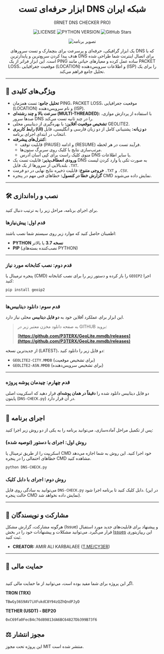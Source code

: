 <div align="center">

# ابزار حرفه‌ای تست DNS شبکه ایران
(IRNET DNS CHECKER PRO)

![LICENSE](https://img.shields.io/badge/license-MIT-blue.svg)
![PYTHON VERSION](https://img.shields.io/badge/python-3.7+-brightgreen.svg)
![GitHub Stars](https://img.shields.io/github/stars/IRNET-DNS-CHECKER-PRO/REPO.svg?style=social)

![تصویر برنامه](https://github.com/user-attachments/assets/22905402-f1e6-4775-9f8b-9d4945cda441)

یک ابزار گرافیکی، حرفه‌ای و پرسرعت برای بنچمارک و تست سرورهای DNS که با هدف پیدا کردن سریع‌ترین و پایدارترین DNS برای اتصال اینترنت شما طراحی شده است. این ابزار فراتر از یک PING ساده عمل کرده و معیارهای حیاتی مانند PACKET LOSS، موقعیت جغرافیایی (LOCATION) و اطلاعات سرویس‌دهنده (ISP) را برای یک تحلیل جامع فراهم می‌کند.

</div>

---

## 🚀 ویژگی‌های کلیدی

* **تحلیل جامع:** تست همزمان PING، PACKET LOSS، موقعیت جغرافیایی (LOCATION) و نام سرویس‌دهنده (ISP).
* **سرعت بالا و چند رشته‌ای (MULTI-THREADED):** با استفاده از پردازش موازی، صدها سرور DNS را در چند ثانیه تست می‌کند.
* **تشخیص موقعیت آفلاین:** با بهره‌گیری از دیتابیس محلی GEOLITE2.
* **رابط کاربری (UI) دو زبانه:** پشتیبانی کامل از دو زبان فارسی و انگلیسی، قابل انتخاب در ابتدای اجرای برنامه.
* **کنترل‌های پیشرفته:**
    * قابلیت توقف (PAUSE) و ادامه (RESUME) فرآیند تست در هر لحظه.
    * مرتب‌سازی نتایج با کلیک روی سربرگ ستون‌ها.
    * منوی کلیک راست برای کپی آسان آدرس DNS یا سایر اطلاعات.
* **ورودی انعطاف‌پذیر:** قابلیت تست یک DNS به صورت تکی یا وارد کردن لیست بلندبالایی از سرورها از یک فایل `.TXT`.
* **خروجی متنوع:** قابلیت ذخیره نتایج نهایی در دو فرمت `.TXT` و `.CSV`.
* **گزارش خطا در کنسول:** خطاهای فنی مهم در پنجره CMD نمایش داده می‌شوند.

---

## 🛠️ نصب و راه‌اندازی

برای اجرای برنامه، مراحل زیر را به ترتیب دنبال کنید.

### **قدم اول: پیش‌نیازها**

اطمینان حاصل کنید که موارد زیر روی سیستم شما نصب باشند:
* **PYTHON نسخه 3.7** یا بالاتر
* **PIP** (نصب‌کننده بسته‌های PYTHON)

---

### **قدم دوم: نصب کتابخانه مورد نیاز**

پنجره ترمینال یا (CMD) را باز کرده و دستور زیر را برای نصب کتابخانه `GEOIP2` اجرا کنید:
```shell
pip install geoip2
```

---

### **قدم سوم: دانلود دیتابیس‌ها**

این ابزار برای عملکرد آفلاین خود به **دو فایل دیتابیس** محلی نیاز دارد.

> به صفحه دانلود مخزن معتبر زیر در GITHUB بروید:
>
> **[https://github.com/P3TERX/GeoLite.mmdb/releases](https://github.com/P3TERX/GeoLite.mmdb/releases)**

از جدیدترین نسخه (LATEST)، دو فایل زیر را دانلود کنید:
* `GEOLITE2-CITY.MMDB` (برای تشخیص موقعیت)
* `GEOLITE2-ASN.MMDB` (برای تشخیص سرویس‌دهنده)

---

### **قدم چهارم: چیدمان پوشه پروژه**

دو فایل دیتابیس دانلود شده را **دقیقاً در همان پوشه‌ای** قرار دهید که اسکریپت اصلی پایتون (`DNS-CHECK.py`) در آن قرار دارد.

---

## 🚀 اجرای برنامه

پس از تکمیل مراحل آماده‌سازی، می‌توانید برنامه را به یکی از دو روش زیر اجرا کنید:

### **روش اول: اجرای با دستور (توصیه شده)**
اسکریپت را از طریق ترمینال یا CMD خود اجرا کنید. این روش به شما اجازه می‌دهد خطاهای احتمالی را در پنجره CMD مشاهده کنید.
```shell
python DNS-CHECK.py
```

### **روش دوم: اجرای با دابل کلیک**
می‌توانید به سادگی روی فایل `DNS-CHECK.py` دابل کلیک کنید تا برنامه اجرا شود. (در این حالت پنجره CMD نمایش داده نخواهد شد).


---

## 🤝 مشارکت و نویسندگان
هرگونه مشارکت، گزارش مشکل (Issue) و پیشنهاد برای قابلیت‌های جدید مورد استقبال قرار می‌گیرد. می‌توانید مشکلات و پیشنهادات خود را در بخش [Issues](https://github.com/cy33r/IR-NET/issues) این ریپازیتوری ثبت کنید.


* **CREATOR:** AMIR ALI KARBALAEE ([T.ME/CY3ER](https://t.me/CY3ER))

---

## 🎁 حمایت مالی
<br>
اگر این پروژه برای شما مفید بوده است، می‌توانید از ما حمایت مالی کنید.

**TRON (TRX)**
```
TBwGy36S9AV7iXFukdC8Y94zQZhQndPJyD
```

**TETHER (USDT) - BEP20**
```
0xC69fa0FecB4c76d89813dA6BC64827Db399B73f6
```

## ⚖️ مجوز انتشار
این پروژه تحت مجوز MIT منتشر شده است.

</div>
